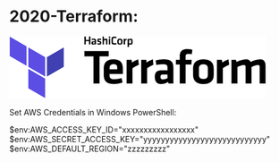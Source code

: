 # 2020-Terraform:<BR> 
![IvanD](logoter.png)


Set AWS Credentials in Windows PowerShell:<BR>

$env:AWS_ACCESS_KEY_ID="xxxxxxxxxxxxxxxxx"
$env:AWS_SECRET_ACCESS_KEY="yyyyyyyyyyyyyyyyyyyyyyyyyyyy"
$env:AWS_DEFAULT_REGION="zzzzzzzzz"



